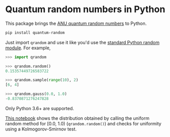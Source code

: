 # Quantum random numbers in Python

This package brings the [ANU quantum random numbers][anu] to Python.

```bash
pip install quantum-random
```

Just import `qrandom` and use it like you'd use the
[standard Python random module][pyrandom]. For example,

```python
>>> import qrandom

>>> qrandom.random()
0.15357449726583722

>>> qrandom.sample(range(10), 2)
[6, 4]

>>> qrandom.gauss(0.0, 1.0)
-0.8370871276247828
```

Only Python 3.6+ are supported.

[This notebook][viz] shows the distribution obtained by calling the uniform
random method for [0.0, 1.0) (`qrandom.random()`) and checks for uniformity
using a Kolmogorov-Smirnov test.

[anu]: https://qrng.anu.edu.au
[pyrandom]: https://docs.python.org/3.9/library/random.html
[viz]: ./tests/notebooks/UniformTest.ipynb
